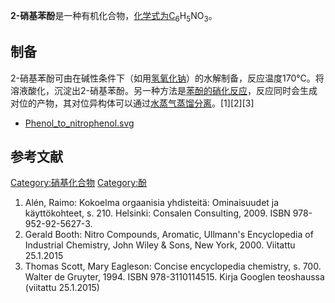 **2-硝基苯酚**是一种有机化合物，[化学式为C](../Page/化学式.md "wikilink")<sub>6</sub>H<sub>5</sub>NO<sub>3</sub>。

## 制备

2-硝基苯酚可由在碱性条件下（如用[氢氧化钠](../Page/氢氧化钠.md "wikilink")）的水解制备，反应温度170°C。将溶液酸化，沉淀出2-硝基苯酚。另一种方法是[苯酚的](../Page/苯酚.md "wikilink")[硝化反应](https://zh.wikipedia.org/wiki/硝化 "wikilink")，反应同时会生成对位的产物，其对位异构体可以通过[水蒸气蒸馏分离](https://zh.wikipedia.org/wiki/水蒸气蒸馏 "wikilink")。\[1\]\[2\]\[3\]

  -
    [Phenol_to_nitrophenol.svg](https://zh.wikipedia.org/wiki/File:Phenol_to_nitrophenol.svg "fig:Phenol_to_nitrophenol.svg")

## 参考文献

[Category:硝基化合物](https://zh.wikipedia.org/wiki/Category:硝基化合物 "wikilink")
[Category:酚](https://zh.wikipedia.org/wiki/Category:酚 "wikilink")

1.  Alén, Raimo: Kokoelma orgaanisia yhdisteitä: Ominaisuudet ja
    käyttökohteet, s. 210. Helsinki: Consalen Consulting, 2009. ISBN
    978-952-92-5627-3.
2.  Gerald Booth: Nitro Compounds, Aromatic, Ullmann's Encyclopedia of
    Industrial Chemistry, John Wiley & Sons, New York, 2000. Viitattu
    25.1.2015
3.  Thomas Scott, Mary Eagleson: Concise encyclopedia chemistry, s. 700.
    Walter de Gruyter, 1994. ISBN 978-3110114515. Kirja Googlen
    teoshaussa (viitattu 25.1.2015)